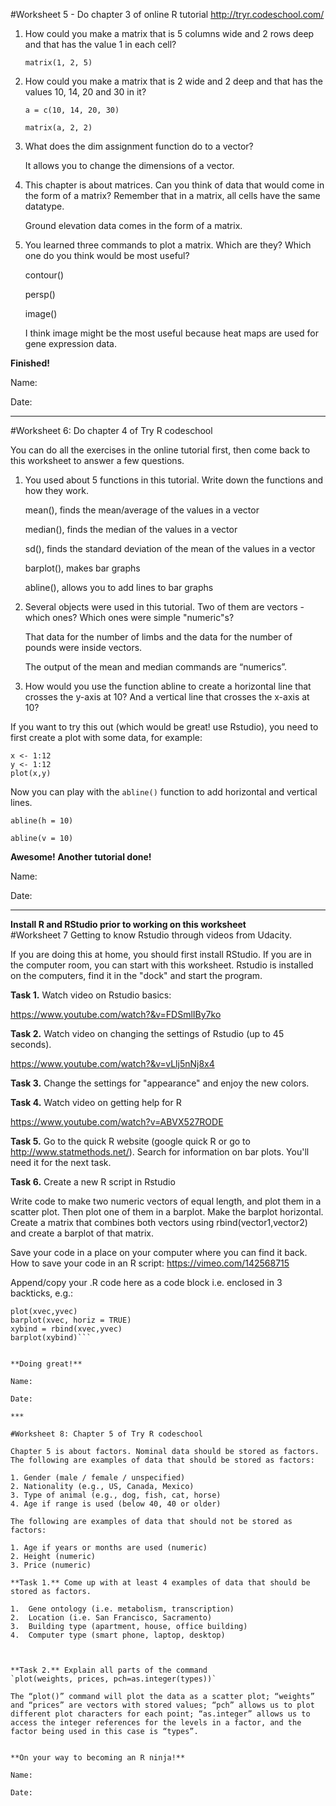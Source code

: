 #Worksheet 5 - Do chapter 3 of online R tutorial http://tryr.codeschool.com/1. How could you make a matrix that is 5 columns wide and 2 rows deep and that has the value 1 in each cell? 	```matrix(1, 2, 5)```2. How could you make a matrix that is 2 wide and 2 deep and that has the values 10, 14, 20 and 30 in it? 	```a = c(10, 14, 20, 30)``` 	```matrix(a, 2, 2)```3. What does the dim assignment function do to a vector? 	It allows you to change the dimensions of a vector.4. This chapter is about matrices. Can you think of data that would come in the form of a matrix? Remember that in a matrix, all cells have the same datatype. 	Ground elevation data comes in the form of a matrix. 5. You learned three commands to plot a matrix. Which are they? Which one do you think would be most useful? 	contour()		persp()		image() 	I think image might be the most useful because heat maps are used for gene expression data.**Finished!** Name: Date:  ***
#Worksheet 6: Do chapter 4 of Try R codeschool You can do all the exercises in the online tutorial first, then come back to this worksheet to answer a few questions. 1. You used about 5 functions in this tutorial.  Write down the functions and how they work. 	mean(), finds the mean/average of the values in a vector	median(), finds the median of the values in a vector	sd(), finds the standard deviation of the mean of the values in a vector	barplot(), makes bar graphs	abline(), allows you to add lines to bar graphs2. Several objects were used in this tutorial. Two of them are vectors - which ones? Which ones were simple "numeric"s? 	That data for the number of limbs and the data for the number of pounds were inside vectors.	The output of the mean and median commands are “numerics”. 3. How would you use the function abline to create a horizontal line that crosses the y-axis at 10? And a vertical line that crosses the x-axis at 10?If you want to try this out (which would be great! use Rstudio), you need to first create a plot with some data, for example:  ```x <- 1:12  y <- 1:12  
plot(x,y)  ```Now you can play with the `abline()` function to add horizontal and vertical lines. ```abline(h = 10)```	```abline(v = 10)```**Awesome! Another tutorial done!** 
Name: Date:  

***
**Install R and RStudio prior to working on this worksheet**  #Worksheet 7 Getting to know Rstudio through videos from Udacity. If you are doing this at home, you should first install RStudio. If you are in the computer room, you can start with this worksheet. Rstudio is installed on the computers, find it in the "dock" and start the program. **Task 1.** Watch video on Rstudio basics:https://www.youtube.com/watch?&v=FDSmlIBy7ko**Task 2.** Watch video on changing the settings of Rstudio (up to 45 seconds). https://www.youtube.com/watch?&v=vLlj5nNj8x4**Task 3.** Change the settings for "appearance" and enjoy the new colors. **Task 4.** Watch video on getting help for Rhttps://www.youtube.com/watch?v=ABVX527RODE**Task 5.** Go to the quick R website (google quick R or go to http://www.statmethods.net/). Search for information on bar plots. You'll need it for the next task. **Task 6.** Create a new R script in RstudioWrite code to make two numeric vectors of equal length, and plot them in a scatter plot.Then plot one of them in a barplot. Make the barplot horizontal. Create a matrix that combines both vectors using rbind(vector1,vector2) and create a barplot of that matrix. Save your code in a place on your computer where you can find it back.  
How to save your code in an R script: https://vimeo.com/142568715

Append/copy your .R code here as a code block i.e. enclosed in 3 backticks, e.g.:

```xvec = c(1:12) yvec = c(1:12)
plot(xvec,yvec)
barplot(xvec, horiz = TRUE)
xybind = rbind(xvec,yvec)
barplot(xybind)```
**Doing great!**  Name: Date:  ***
#Worksheet 8: Chapter 5 of Try R codeschool Chapter 5 is about factors. Nominal data should be stored as factors. The following are examples of data that should be stored as factors: 1. Gender (male / female / unspecified)2. Nationality (e.g., US, Canada, Mexico)3. Type of animal (e.g., dog, fish, cat, horse)4. Age if range is used (below 40, 40 or older)The following are examples of data that should not be stored as factors: 1. Age if years or months are used (numeric)2. Height (numeric)3. Price (numeric)**Task 1.** Come up with at least 4 examples of data that should be stored as factors. 1.	Gene ontology (i.e. metabolism, transcription)2.	Location (i.e. San Francisco, Sacramento)3.	Building type (apartment, house, office building)4.	Computer type (smart phone, laptop, desktop)**Task 2.** Explain all parts of the command `plot(weights, prices, pch=as.integer(types))`The “plot()” command will plot the data as a scatter plot; “weights” and “prices” are vectors with stored values; “pch” allows us to plot different plot characters for each point; “as.integer” allows us to access the integer references for the levels in a factor, and the factor being used in this case is “types”.      **On your way to becoming an R ninja!**Name:Date:  